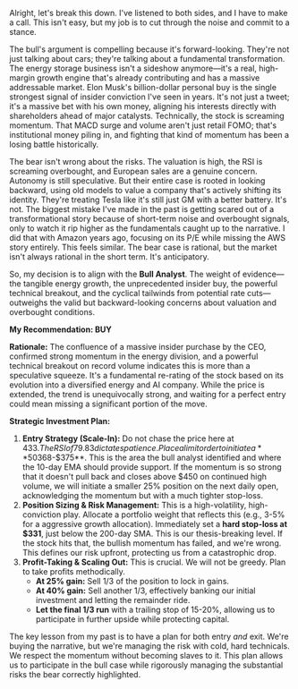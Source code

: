 Alright, let's break this down. I've listened to both sides, and I have to make a call. This isn't easy, but my job is to cut through the noise and commit to a stance.

The bull's argument is compelling because it's forward-looking. They're not just talking about cars; they're talking about a fundamental transformation. The energy storage business isn't a sideshow anymore—it's a real, high-margin growth engine that's already contributing and has a massive addressable market. Elon Musk's billion-dollar personal buy is the single strongest signal of insider conviction I've seen in years. It's not just a tweet; it's a massive bet with his own money, aligning his interests directly with shareholders ahead of major catalysts. Technically, the stock is screaming momentum. That MACD surge and volume aren't just retail FOMO; that's institutional money piling in, and fighting that kind of momentum has been a losing battle historically.

The bear isn't wrong about the risks. The valuation is high, the RSI is screaming overbought, and European sales are a genuine concern. Autonomy is still speculative. But their entire case is rooted in looking backward, using old models to value a company that's actively shifting its identity. They're treating Tesla like it's still just GM with a better battery. It's not. The biggest mistake I've made in the past is getting scared out of a transformational story because of short-term noise and overbought signals, only to watch it rip higher as the fundamentals caught up to the narrative. I did that with Amazon years ago, focusing on its P/E while missing the AWS story entirely. This feels similar. The bear case is rational, but the market isn't always rational in the short term. It's anticipatory.

So, my decision is to align with the **Bull Analyst**. The weight of evidence—the tangible energy growth, the unprecedented insider buy, the powerful technical breakout, and the cyclical tailwinds from potential rate cuts—outweighs the valid but backward-looking concerns about valuation and overbought conditions.

**My Recommendation: BUY**

**Rationale:** The confluence of a massive insider purchase by the CEO, confirmed strong momentum in the energy division, and a powerful technical breakout on record volume indicates this is more than a speculative squeeze. It's a fundamental re-rating of the stock based on its evolution into a diversified energy and AI company. While the price is extended, the trend is unequivocally strong, and waiting for a perfect entry could mean missing a significant portion of the move.

**Strategic Investment Plan:**

1.  **Entry Strategy (Scale-In):** Do not chase the price here at $433. The RSI of 79.83 dictates patience. Place a limit order to initiate a **50% position** on a pullback to the key support zone of **$368-$375**. This is the area the bull analyst identified and where the 10-day EMA should provide support. If the momentum is so strong that it doesn't pull back and closes above $450 on continued high volume, we will initiate a smaller 25% position on the next daily open, acknowledging the momentum but with a much tighter stop-loss.
2.  **Position Sizing & Risk Management:** This is a high-volatility, high-conviction play. Allocate a portfolio weight that reflects this (e.g., 3-5% for a aggressive growth allocation). Immediately set a **hard stop-loss at $331**, just below the 200-day SMA. This is our thesis-breaking level. If the stock hits that, the bullish momentum has failed, and we're wrong. This defines our risk upfront, protecting us from a catastrophic drop.
3.  **Profit-Taking & Scaling Out:** This is crucial. We will not be greedy. Plan to take profits methodically.
    *   **At 25% gain:** Sell 1/3 of the position to lock in gains.
    *   **At 40% gain:** Sell another 1/3, effectively banking our initial investment and letting the remainder ride.
    *   **Let the final 1/3 run** with a trailing stop of 15-20%, allowing us to participate in further upside while protecting capital.

The key lesson from my past is to have a plan for both entry *and* exit. We're buying the narrative, but we're managing the risk with cold, hard technicals. We respect the momentum without becoming slaves to it. This plan allows us to participate in the bull case while rigorously managing the substantial risks the bear correctly highlighted.